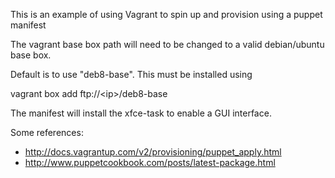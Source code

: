 This is an example of using Vagrant to spin up and provision using a puppet manifest

The vagrant base box path will need to be changed to a valid debian/ubuntu base box.

Default is to use "deb8-base". This must be installed using 

  vagrant box add ftp://\<ip\>/deb8-base


The manifest will install the xfce-task to enable a GUI interface.

Some references:

* http://docs.vagrantup.com/v2/provisioning/puppet_apply.html
* http://www.puppetcookbook.com/posts/latest-package.html
